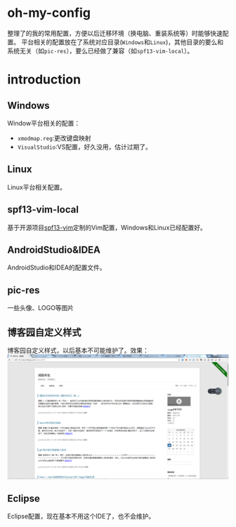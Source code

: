 # oh-my-config
整理了的我的常用配置，方便以后迁移环境（换电脑、重装系统等）时能够快速配置。
平台相关的配置放在了系统对应目录(`Windows`和`Linux`)，其他目录的要么和系统无关（如`pic-res`），要么已经做了兼容（如`spf13-vim-local`）。

# introduction

## Windows
Window平台相关的配置：
- `xmodmap.reg`:更改键盘映射
- `VisualStudio`:VS配置，好久没用，估计过期了。

## Linux
Linux平台相关配置。

## spf13-vim-local
基于开源项目[spf13-vim](https://github.com/spf13/spf13-vim)定制的Vim配置，Windows和Linux已经配置好。


## AndroidStudio&IDEA
AndroidStudio和IDEA的配置文件。

## pic-res
一些头像、LOGO等图片

## 博客园自定义样式
博客园自定义样式，以后基本不可能维护了。效果：
![](./images/cnblogs.png)

## Eclipse
Eclipse配置，现在基本不用这个IDE了，也不会维护。
